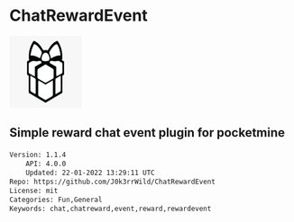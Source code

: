 # ChatRewardEvent
<img src="https://raw.githubusercontent.com/J0k3rrWild/ChatRewardEvent/4a20e56bae0bfaadd17b41fc1ec21eb00a404285/icon.png" width="128" height="128" />

## Simple reward chat event plugin for pocketmine 
```properties
Version: 1.1.4
    API: 4.0.0
    Updated: 22-01-2022 13:29:11 UTC
Repo: https://github.com/J0k3rrWild/ChatRewardEvent
License: mit
Categories: Fun,General
Keywords: chat,chatreward,event,reward,rewardevent
```